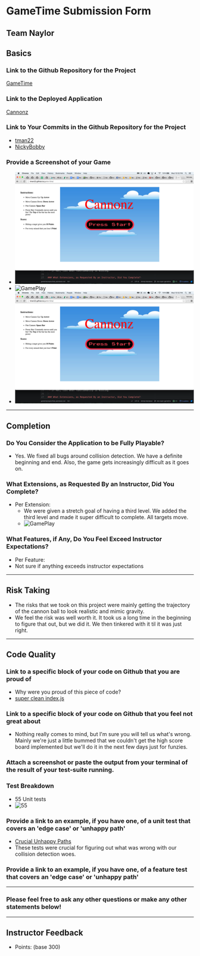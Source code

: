 # GameTime Submission Form

## Team Naylor

## Basics

### Link to the Github Repository for the Project

[GameTime](https://github.com/Tman22/game-time)

### Link to the Deployed Application

[Cannonz](http://tman22.github.io/game-time/)

### Link to Your Commits in the Github Repository for the Project

- [tman22](https://github.com/Tman22/game-time/commits?author=tman22)
- [NickyBobby](https://github.com/Tman22/game-time/commits?author=NickyBobby)

### Provide a Screenshot of your Game

- ![Cannonz](./images/new_game.png)
- ![GamePlay](http://g.recordit.co/MTt0kmvPYy.gif)
- ![HighScore](./images/new_game.png)

---

## Completion

### Do You Consider the Application to be Fully Playable?
 - Yes. We fixed all bugs around collision detection. We have a definite beginning and end. Also, the game gets increasingly difficult as it goes on.

### What Extensions, as Requested By an Instructor, Did You Complete?
- Per Extension:
  - We were given a stretch goal of having a third level. We added the third level and made it super difficult to complete. All targets move.
  - ![GamePlay](http://g.recordit.co/MTt0kmvPYy.gif)

### What Features, if Any, Do You Feel Exceed Instructor Expectations?
- Per Feature:
 - Not sure if anything exceeds instructor expectations

----

## Risk Taking
- The risks that we took on this project were mainly getting the trajectory of the cannon ball to look realistic and mimic gravity.
- We feel the risk was well worth it. It took us a long time in the beginning to figure that out, but we did it. We then tinkered with it til it was just right.

----

## Code Quality

### Link to a specific block of your code on Github that you are proud of
- Why were you proud of this piece of code?
- [super clean index.js](https://github.com/Tman22/game-time/blob/master/lib/index.js#L1-38)

### Link to a specific block of your code on Github that you feel not great about
- Nothing really comes to mind, but I'm sure you will tell us what's wrong. Mainly we're just a little bummed that we couldn't get the high score board implemented but we'll do it in the next few days just for funzies.

### Attach a screenshot or paste the output from your terminal of the result of your test-suite running.

### Test Breakdown
- 55 Unit tests
- ![55](http://g.recordit.co/j5jSxrG6bN.gif)

### Provide a link to an example, if you have one, of a unit test that covers an 'edge case' or 'unhappy path'
- [Crucial Unhappy Paths](https://github.com/Tman22/game-time/blob/master/test/collision_test.js#L10-38)
- These tests were crucial for figuring out what was wrong with our collision detection woes.

### Provide a link to an example, if you have one, of a feature test that covers an 'edge case' or 'unhappy path'

-----

### Please feel free to ask any other questions or make any other statements below!

-----

## Instructor Feedback

- Points: (base 300)
